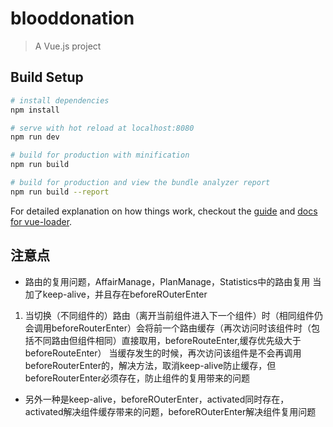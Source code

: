 # blooddonation

> A Vue.js project

## Build Setup

``` bash
# install dependencies
npm install

# serve with hot reload at localhost:8080
npm run dev

# build for production with minification
npm run build

# build for production and view the bundle analyzer report
npm run build --report
```

For detailed explanation on how things work, checkout the [guide](http://vuejs-templates.github.io/webpack/) and [docs for vue-loader](http://vuejs.github.io/vue-loader).


## 注意点
- 路由的复用问题，AffairManage，PlanManage，Statistics中的路由复用
当加了keep-alive，并且存在beforeROuterEnter
1. 当切换（不同组件的）路由（离开当前组件进入下一个组件）时（相同组件仍会调用beforeRouterEnter）会将前一个路由缓存（再次访问时该组件时（包括不同路由但组件相同）直接取用，beforeRouteEnter,缓存优先级大于beforeRouteEnter）
当缓存发生的时候，再次访问该组件是不会再调用beforeRouterEnter的，解决方法，取消keep-alive防止缓存，但beforeRouterEnter必须存在，防止组件的复用带来的问题

- 另外一种是keep-alive，beforeROuterEnter，activated同时存在，activated解决组件缓存带来的问题，beforeROuterEnter解决组件复用问题

